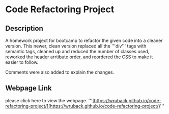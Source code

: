 # Code Refactoring Project

## Description

A homework project for bootcamp to refactor the given code into a cleaner version. This newer, clean version replaced all the '''div''' tags with semantic tags, cleaned up and reduced the number of classes used, reworked the header arrtibute order, and reordered the CSS to make it easier to follow.

Comments were also added to explain the changes.

## Webpage Link

please click here to view the webpage.
'''[https://wruback.github.io/code-refactoring-project/](https://wruback.github.io/code-refactoring-project/)'''
